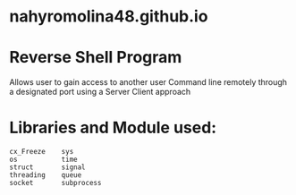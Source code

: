 # nahyromolina48.github.io
# Reverse Shell Program

Allows user to gain access to another user
Command line remotely through a designated
port using a Server Client approach 

# Libraries and Module used:
```
cx_Freeze    sys
os           time  
struct       signal
threading    queue
socket       subprocess
```

